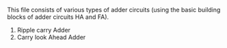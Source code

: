 This file consists of various types of adder circuits (using the basic building blocks of adder circuits HA and FA). 
1. Ripple carry Adder
2. Carry look Ahead Adder

